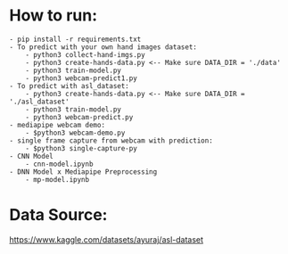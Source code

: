 # How to run:
    - pip install -r requirements.txt
    - To predict with your own hand images dataset:
        - python3 collect-hand-imgs.py
        - python3 create-hands-data.py <-- Make sure DATA_DIR = './data'
        - python3 train-model.py 
        - python3 webcam-predict1.py
    - To predict with asl_dataset: 
        - python3 create-hands-data.py <-- Make sure DATA_DIR = './asl_dataset'
        - python3 train-model.py 
        - python3 webcam-predict.py
    - mediapipe webcam demo:
        - $python3 webcam-demo.py 
    - single frame capture from webcam with prediction:
        - $python3 single-capture-py
    - CNN Model
        - cnn-model.ipynb
    - DNN Model x Mediapipe Preprocessing
        - mp-model.ipynb

# Data Source:
https://www.kaggle.com/datasets/ayuraj/asl-dataset
